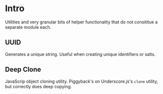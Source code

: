 # Intro

Utilities and very granular bits of helper functionality that do not consititue a separate module each.

## UUID

Generates a unique string.  Useful when creating unique identifiers or salts.

## Deep Clone

JavaScrip object cloning utility.  Piggyback's on Underscore.js's `clone` utility, but correctly does deep copying.
